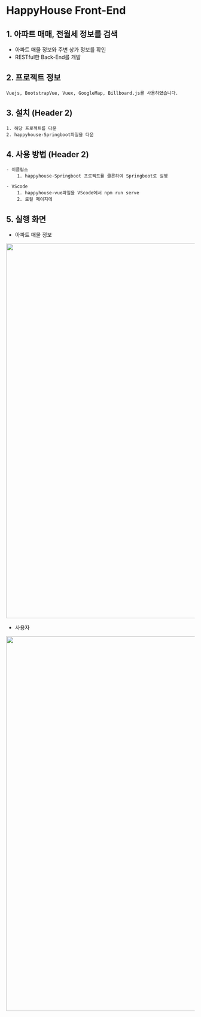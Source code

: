 # HappyHouse Front-End
## 1. 아파트 매매, 전월세 정보를 검색

 - 아파트 매물 정보와 주변 상가 정보를 확인
 - RESTful한 Back-End를 개발


## 2. 프로젝트 정보

    Vuejs, BootstrapVue, Vuex, GoogleMap, Billboard.js를 사용하였습니다.

## 3. 설치 (Header 2)

    1. 해당 프로젝트를 다운
    2. happyhouse-Springboot파일을 다운
    
## 4. 사용 방법 (Header 2)

    - 이클립스
        1. happyhouse-Springboot 프로젝트를 클론하여 Springboot로 실행
    
    - VScode
        1. happyhouse-vue파일을 VScode에서 npm run serve
        2. 로컬 페이지에 
        
        
## 5. 실행 화면

 - 아파트 매물 정보
<img width="1000" src="https://user-images.githubusercontent.com/59523147/121779786-66065e80-cbd8-11eb-806d-c6c5601ac0f5.png">

 - 사용자 
<img width="1000" src="https://user-images.githubusercontent.com/59523147/121779801-7585a780-cbd8-11eb-8ed5-f382a47ede46.png">

